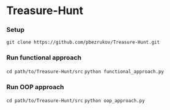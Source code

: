 # Treasure-Hunt
### Setup
`git clone https://github.com/pbezrukov/Treasure-Hunt.git`

### Run functional approach

`cd path/to/Treasure-Hunt/src`
`python functional_approach.py`

### Run OOP approach
`cd path/to/Treasure-Hunt/src`
`python oop_approach.py`
 